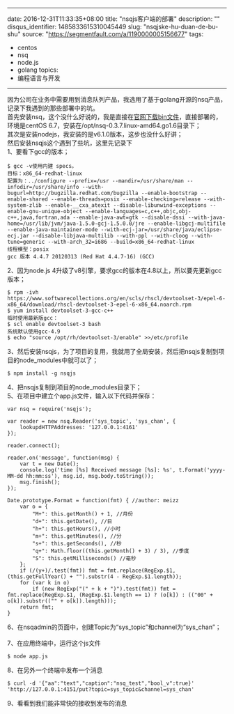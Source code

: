 
---
date: 2016-12-31T11:33:35+08:00
title: "nsqjs客户端的部署"
description: ""
disqus_identifier: 1485833615310045449
slug: "nsqjske-hu-duan-de-bu-shu"
source: "https://segmentfault.com/a/1190000005156677"
tags: 
- centos 
- nsq 
- node.js 
- golang 
topics:
- 编程语言与开发
---

因为公司在业务中需要用到消息队列产品，我选用了基于golang开源的nsq产品，记录下我遇到的那些部署中的坑。\
首先安装nsq，这个没什么好说的，我是直接在[官网下载bin文件](http://nsq.io/deployment/installing.html)，直接部署的，环境是centOS
6.7，安装在/opt/nsq-0.3.7.linux-amd64.go1.6目录下；\
其次是安装nodejs，我安装的是v6.1.0版本，这步也没什么好讲；\
然后安装nsqjs这个遇到了些坑，这里先记录下\
1、要看下gcc的版本；

    $ gcc -v使用内建 specs。
    目标：x86_64-redhat-linux
    配置为：../configure --prefix=/usr --mandir=/usr/share/man --infodir=/usr/share/info --with-bugurl=http://bugzilla.redhat.com/bugzilla --enable-bootstrap --enable-shared --enable-threads=posix --enable-checking=release --with-system-zlib --enable-__cxa_atexit --disable-libunwind-exceptions --enable-gnu-unique-object --enable-languages=c,c++,objc,obj-c++,java,fortran,ada --enable-java-awt=gtk --disable-dssi --with-java-home=/usr/lib/jvm/java-1.5.0-gcj-1.5.0.0/jre --enable-libgcj-multifile --enable-java-maintainer-mode --with-ecj-jar=/usr/share/java/eclipse-ecj.jar --disable-libjava-multilib --with-ppl --with-cloog --with-tune=generic --with-arch_32=i686 --build=x86_64-redhat-linux
    线程模型：posix
    gcc 版本 4.4.7 20120313 (Red Hat 4.4.7-16) (GCC)

2、因为node.js
4升级了v8引擎，要求gcc的版本在4.8以上，所以要先更新gcc版本；

    $ rpm -ivh https://www.softwarecollections.org/en/scls/rhscl/devtoolset-3/epel-6-x86_64/download/rhscl-devtoolset-3-epel-6-x86_64.noarch.rpm
    $ yum install devtoolset-3-gcc-c++
    临时使用最新版gcc：
    $ scl enable devtoolset-3 bash
    系统默认使用gcc-4.9
    $ echo "source /opt/rh/devtoolset-3/enable" >>/etc/profile

3、然后安装nsqjs，为了项目的复用，我就用了全局安装，然后把nsqjs复制到项目的node\_modules中就可以了；

    $ npm install -g nsqjs

4、把nsqjs复制到项目的node\_modules目录下；\
5、在项目中建立个app.js文件，输入以下代码并保存：

    var nsq = require('nsqjs');

    var reader = new nsq.Reader('sys_topic', 'sys_chan', {
        lookupdHTTPAddresses: '127.0.0.1:4161'
    });

    reader.connect();

    reader.on('message', function(msg) {
        var t = new Date();
        console.log('time [%s] Received message [%s]: %s', t.Format('yyyy-MM-dd hh:mm:ss'), msg.id, msg.body.toString());
        msg.finish();
    });

    Date.prototype.Format = function(fmt) { //author: meizz 
        var o = {
            "M+": this.getMonth() + 1, //月份 
            "d+": this.getDate(), //日 
            "h+": this.getHours(), //小时 
            "m+": this.getMinutes(), //分 
            "s+": this.getSeconds(), //秒 
            "q+": Math.floor((this.getMonth() + 3) / 3), //季度 
            "S": this.getMilliseconds() //毫秒 
        };
        if (/(y+)/.test(fmt)) fmt = fmt.replace(RegExp.$1, (this.getFullYear() + "").substr(4 - RegExp.$1.length));
        for (var k in o)
            if (new RegExp("(" + k + ")").test(fmt)) fmt = fmt.replace(RegExp.$1, (RegExp.$1.length == 1) ? (o[k]) : (("00" + o[k]).substr(("" + o[k]).length)));
        return fmt;
    }

6、在nsqadmin的页面中，创建Topic为“sys\_topic”和channel为“sys\_chan”；\
\
7、在应用终端中，运行这个js文件

    $ node app.js

8、在另外一个终端中发布一个消息

    $ curl -d '{"aa":"text","caption":"nsq_test","bool_v":true}'  'http://127.0.0.1:4151/put?topic=sys_topic&channel=sys_chan'

9、看看到我们能非常快的接收到发布的消息



